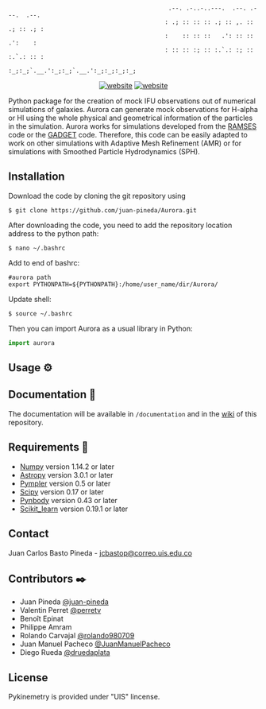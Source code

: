 ```
                                             .--. .-..-..---.  .--. .---.  .--. 
                                            : .; :: :: :: .; :: ,. :: .; :: .; :
                                            :    :: :: ::   .': :: ::   .':    :
                                            : :: :: :; :: :.`.: :; :: :.`.: :: :
                                            :_;:_;`.__.':_;:_;`.__.':_;:_;:_;:_;

```

<div align="center">
<a href="https://github.com/juan-pineda"><img src="https://img.shields.io/apm/l/vim-mode" alt="website"/></a>
<a href="https://halley.uis.edu.co/"><img src="https://img.shields.io/static/v1?label=&labelColor=505050&message=website&color=%230076D6&style=flat&logo=google-chrome&logoColor=%230076D6" alt="website"/></a>
</div>

Python package for the creation of mock IFU observations out of numerical simulations of galaxies. Aurora can generate mock observations for H-alpha or HI using the whole physical and geometrical information of the particles in the simulation. Aurora works for simulations developed from the [RAMSES](https://bitbucket.org/rteyssie/ramses/src/master/) code or the [GADGET](https://wwwmpa.mpa-garching.mpg.de/gadget/) code. Therefore, this code can be easily adapted to work on other simulations with Adaptive Mesh Refinement (AMR) or for simulations with Smoothed Particle Hydrodynamics (SPH). 





## Installation 

Download the code by cloning the git repository using

```
$ git clone https://github.com/juan-pineda/Aurora.git
```

After downloading the code, you need to add the repository location address to the python path:

```
$ nano ~/.bashrc
```

Add to end of bashrc:

```
#aurora path 
export PYTHONPATH=${PYTHONPATH}:/home/user_name/dir/Aurora/
```

Update shell:

```
$ source ~/.bashrc
```

Then you can import Aurora as a usual library in Python:

```python
import aurora
```


## Usage ⚙️





## Documentation 📃
The documentation will be available in `/documentation` and in the <a href="https://github.com/juan-pineda/Aurora/wiki">wiki</a> of this repository.

## Requirements 🔨
* [Numpy](https://numpy.org/install/) version 1.14.2 or later
* [Astropy](https://www.astropy.org/) version 3.0.1 or later
* [Pympler](https://pympler.readthedocs.io/en/latest/) version 0.5 or later
* [Scipy](https://www.scipy.org/install.html) version 0.17 or later
* [Pynbody](https://pynbody.github.io/pynbody/installation.html) version 0.43 or later
* [Scikit_learn](https://scikit-learn.org/stable/install.html) version 0.19.1 or later

## Contact
Juan Carlos Basto Pineda - jcbastop@correo.uis.edu.co

## Contributors ✒️
* Juan Pineda [@juan-pineda](https://github.com/juan-pineda)
* Valentin Perret [@perretv](https://github.com/perretv)
* Benoît Epinat
* Philippe Amram
* Rolando Carvajal  [@rolando980709](https://github.com/rolando980709)
* Juan Manuel Pacheco [@JuanManuelPacheco](https://github.com/JuanManuelPacheco)
* Diego Rueda  [@druedaplata](https://github.com/druedaplata)

## License
 Pykinemetry is provided under "UIS" lincense.
